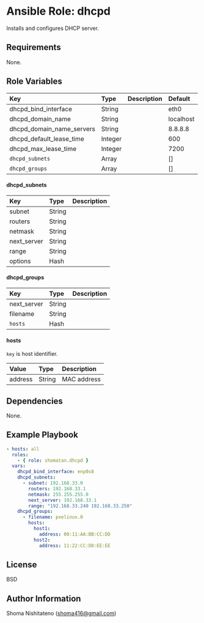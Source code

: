 Ansible Role: dhcpd
=========

Installs and configures DHCP server.

Requirements
------------

None.

Role Variables
--------------

|Key|Type|Description|Default|
|:--|:---|:----------|:------|
|dhcpd_bind_interface|String||eth0|
|dhcpd_domain_name|String||localhost|
|dhcpd_domain_name_servers|String||8.8.8.8|
|dhcpd_default_lease_time|Integer||600|
|dhcpd_max_lease_time|Integer||7200|
|`dhcpd_subnets`|Array||[]|
|`dhcpd_groups`|Array||[]|

#### dhcpd_subnets
|Key|Type|Description|
|:--|:---|:----------|
|subnet|String||
|routers|String||
|netmask|String||
|next_server|String||
|range|String||
|options|Hash||

#### dhcpd_groups
|Key|Type|Description|
|:--|:---|:----------|
|next_server|String||
|filename|String||
|`hosts`|Hash||

#### hosts
`key` is host identifier.

|Value|Type|Description|
|:--|:---|:----------|
|address|String|MAC address|

Dependencies
------------

None.

Example Playbook
----------------

```yaml
- hosts: all
  roles:
    - { role: shomatan.dhcpd }
  vars:
    dhcpd_bind_interface: enp0s8
    dhcpd_subnets:
      - subnet: 192.168.33.0
        routers: 192.168.33.1
        netmask: 255.255.255.0
        next_server: 192.168.33.1
        range: "192.168.33.240 192.168.33.250"
    dhcpd_groups:
      - filename: pxelinux.0
        hosts:
          host1:
            address: 00:11:AA:BB:CC:DD
          host2:
            address: 11:22:CC:DD:EE:EE      
```

License
-------

BSD

Author Information
------------------

Shoma Nishitateno (shoma416@gmail.com)

